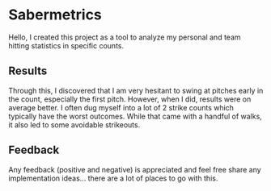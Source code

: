 # Sabermetrics
Hello, I created this project as a tool to analyze my personal and team hitting statistics in specific counts. 

## Results 
Through this, I discovered that I am very hesitant to swing at pitches early in the count, especially the first pitch. However, when I did, results were on
average better. I often dug myself into a lot of 2 strike counts which typically have the worst outcomes. While that came with a handful of walks, it also led to
some avoidable strikeouts.

## Feedback
Any feedback (positive and negative) is appreciated and feel free share any implementation ideas... there are a lot of places to go with this.
